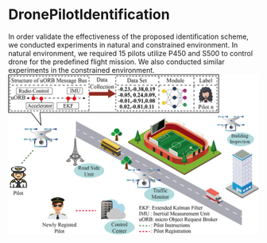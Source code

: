 # DronePilotIdentification
In order validate the effectiveness of the proposed identification scheme, we conducted experiments in natural and constrained environment. In natural environment, we required 15 pilots utilize P450 and S500 to control drone for the predefined flight mission. We also conducted similar experiments in the constrained environment.
![Image text](https://github.com/FRTeam2017/DronePilotIdentification/blob/c2b7e8f91354dfdf8fab7ca937809ba921ea23cc/application_scenario.png)
